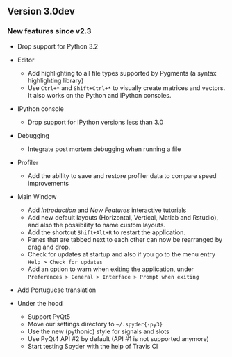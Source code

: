 ## Version 3.0dev

### New features since v2.3

* Drop support for Python 3.2

* Editor
  * Add highlighting to all file types supported by Pygments (a syntax highlighting library)
  * Use `Ctrl+*` and `Shift+Ctrl+*` to visually create matrices and vectors. It also works on the Python and IPython consoles.

* IPython console
  * Drop support for IPython versions less than 3.0

* Debugging
  * Integrate post mortem debugging when running a file

* Profiler
  * Add the ability to save and restore profiler data to compare speed improvements

* Main Window
  * Add *Introduction* and *New Features* interactive tutorials
  * Add new default layouts (Horizontal, Vertical, Matlab and Rstudio), and also the possibility to name custom layouts.
  * Add the shortcut `Shift+Alt+R` to restart the application.
  * Panes that are tabbed next to each other can now be rearranged by drag and drop.
  * Check for updates at startup and also if you go to the menu entry `Help > Check for updates`
  * Add an option to warn when exiting the application, under `Preferences > General > Interface > Prompt when exiting`

* Add Portuguese translation

* Under the hood
  * Support PyQt5
  * Move our settings directory to `~/.spyder{-py3}`
  * Use the new (pythonic) style for signals and slots
  * Use PyQt4 API #2 by default (API #1 is not supported anymore)
  * Start testing Spyder with the help of Travis CI